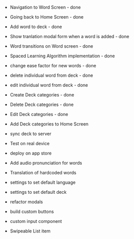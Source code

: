 - Navigation to Word Screen - done
- Going back to Home Screen - done
- Add word to deck - done
- Show tranlation modal form when a word is added  - done 
- Word transitions on Word screen - done 
- Spaced Learning Algorithm implementation - done

- change ease factor for new words - done 
- delete individual word from deck - done
- edit individual word from deck - done
- Create Deck categories - done 
- Delete Deck categories - done
- Edit Deck categories - done
- Add Deck categories to Home Screen

- sync deck to server
- Test on real device
- deploy on app store


- Add audio pronunciation for words
- Translation of hardcoded words 
- settings to set default language
- settings to set default deck


- refactor modals 
- build custom buttons
- custom input component
- Swipeable List item